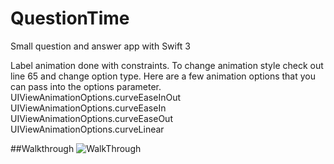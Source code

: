 # QuestionTime

Small question and answer app with Swift 3

Label animation done with constraints. To change animation style check out line 65 and change option type. Here are a few animation options that you can pass into the options parameter. 
UIViewAnimationOptions.curveEaseInOut
UIViewAnimationOptions.curveEaseIn
UIViewAnimationOptions.curveEaseOut
UIViewAnimationOptions.curveLinear

##Walkthrough
![WalkThrough]()
